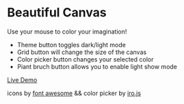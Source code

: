 # Beautiful Canvas

Use your mouse to color your imagination! 
- Theme button toggles dark/light mode
- Grid button will change the size of the canvas
- Color picker button changes your selected color
- Piant bruch button allows you to enable light show mode

[Live Demo](https://danielforkner.github.io/beautiful-canvas/)

icons by [font awesome](https://fontawesome.com/) && color picker by [iro.js](https://iro.js.org/)